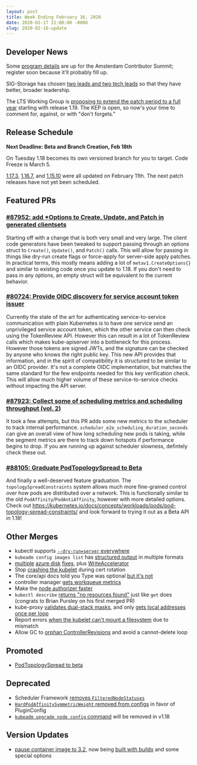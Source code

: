 ```yaml
---
layout: post
title: Week Ending February 16, 2020
date: 2020-02-17 22:00:00 -0000
slug: 2020-02-16-update
---
```


## Developer News

Some [program details](https://events.linuxfoundation.org/kubernetes-contributor-summit-europe/program/program-details/) are up for the Amsterdam Contributor Summit; register soon because it'll probably fill up.

SIG-Storage has chosen [two leads and two tech leads](https://groups.google.com/forum/#!topic/kubernetes-dev/3fKOGaJ0KI8) so that they have better, broader leadership.

The LTS Working Group is [proposing to extend the patch period to a full year](https://github.com/kubernetes/enhancements/pull/1497) starting with release 1.19.  The KEP is open, so now's your time to comment for, against, or with "don't forgets."

## Release Schedule

**Next Deadline: Beta and Branch Creation, Feb 18th**

On Tuesday 1.18 becomes its own versioned branch for you to target.  Code Freeze is March 5.

[1.17.3](https://github.com/kubernetes/kubernetes/blob/master/CHANGELOG/CHANGELOG-1.17.md/#v1173), [1.16.7](https://github.com/kubernetes/kubernetes/blob/master/CHANGELOG/CHANGELOG-1.16.md/#v1167), and [1.15.10](https://github.com/kubernetes/kubernetes/blob/master/CHANGELOG/CHANGELOG-1.15.md/#v11510) were all updated on February 11th.  The next patch releases have not yet been scheduled.

## Featured PRs

### [#87952: add *Options to Create, Update, and Patch in generated clientsets](https://github.com/kubernetes/kubernetes/pull/87952)

Starting off with a change that is both very small and very large. The client code generators have been tweaked to support passing through an options struct to `Create()`, `Update()`, and `Patch()` calls. This will allow for passing in things like dry-run create flags or force-apply for server-side apply patches. In practical terms, this mostly means adding a lot of `metav1.CreateOptions{}` and similar to existing code once you update to 1.18. If you don't need to pass in any options, an empty struct will be equivalent to the current behavior.

### [#80724: Provide OIDC discovery for service account token issuer](https://github.com/kubernetes/kubernetes/pull/80724)

Currently the state of the art for authenticating service-to-service communication with plain Kubernetes is to have one service send an unprivileged service account token, which the other service can then check using the TokenReview API. However this can result in a lot of TokenReview calls which makes kube-apiserver into a bottleneck for this process. However those tokens are signed JWTs, and the signature can be checked by anyone who knows the right public key. This new API provides that information, and in the spirit of compatibility it is structured to be similar to an OIDC provider. It's not a complete OIDC implementation, but matches the same standard for the few endpoints needed for this key verification check. This will allow much higher volume of these service-to-service checks without impacting the API server.

### [#87923: Collect some of scheduling metrics and scheduling throughput (vol. 2)](https://github.com/kubernetes/kubernetes/pull/87923)

It took a few attempts, but this PR adds some new metrics to the scheduler to track internal performance. `scheduler_e2e_scheduling_duration_seconds` can give an overall view of how long scheduling new pods is taking, while the segment metrics are there to track down hotspots if performance begins to drop. If you are running up against scheduler slowness, defintely check these out.

### [#88105: Graduate PodTopologySpread to Beta](https://github.com/kubernetes/kubernetes/pull/88105)

And finally a well-deserved feature graduation. The `topologySpreadConstraints` system allows much more fine-grained control over how pods are distributed over a network. This is functionally similar to the old `PodAffinity`/`PodAntiAffinity`, however with more detailed options. Check out https://kubernetes.io/docs/concepts/workloads/pods/pod-topology-spread-constraints/ and look forward to trying it out as a Beta API in 1.18!

## Other Merges

* kubectl supports [`--dry-run=server` everywhere](https://github.com/kubernetes/kubernetes/pull/87714)
* `kubeadm config images list` has [structured output](https://github.com/kubernetes/kubernetes/pull/86810) in multiple formats
* [multiple](https://github.com/kubernetes/kubernetes/pull/88158) [azure disk](https://github.com/kubernetes/kubernetes/pull/88201) [fixes](https://github.com/kubernetes/kubernetes/pull/88014), plus [WriteAccelerator](https://github.com/kubernetes/kubernetes/pull/87945)
* Stop [crashing the kubelet](https://github.com/kubernetes/kubernetes/pull/88079) during cert rotation
* The core/api docs told you Type was optional [but it's not](https://github.com/kubernetes/kubernetes/pull/88029)
* controller manager [gets workqueue metrics](https://github.com/kubernetes/kubernetes/pull/87967)
* Make the [node authorizer faster](https://github.com/kubernetes/kubernetes/pull/87696)
* `kubectl describe` [returns "no resources found"](https://github.com/kubernetes/kubernetes/pull/87527) just like `get` does (congrats to Brian Pursley on his first merged PR)
* kube-proxy [validates dual-stack masks](https://github.com/kubernetes/kubernetes/pull/87353), and only [gets local addresses once per loop](https://github.com/kubernetes/kubernetes/pull/85617)
* Report errors [when the kubelet can't mount a filesystem](https://github.com/kubernetes/kubernetes/pull/86982) due to mismatch
* Allow GC to [orphan ControllerRevisions](https://github.com/kubernetes/kubernetes/pull/84984) and avoid a cannot-delete loop


## Promoted

* [PodTopologySpread to beta](https://github.com/kubernetes/kubernetes/pull/88105)

## Deprecated

* Scheduler Framework [removes `FilteredNodeStatuses`](https://github.com/kubernetes/kubernetes/pull/88189)
* [`HardPodAffinitySymmetricWeight` removed from configs](https://github.com/kubernetes/kubernetes/pull/88002) in favor of PluginConfig
* [`kubeadm upgrade node config` command](https://github.com/kubernetes/kubernetes/pull/87975) will be removed in v1.18

## Version Updates

* [pause container image to 3.2](https://github.com/kubernetes/kubernetes/pull/88173), now being [built with buildx](https://github.com/kubernetes/kubernetes/pull/87954) and some special options
